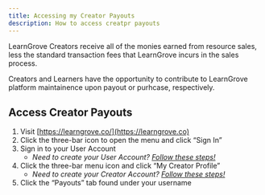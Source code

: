 ```yaml
---
title: Accessing my Creator Payouts
description: How to access creatpr payouts
---
```


LearnGrove Creators receive all of the monies earned from resource sales, less the standard transaction fees that LearnGrove incurs in the sales process. 

Creators and Learners have the opportunity to contribute to LearnGrove platform maintainence upon payout or purhcase, respectively. 

## Access Creator Payouts

1. Visit [https://learngrove.co/](https://learngrove.co)
2. Click the three-bar icon to open the menu and click “Sign In”
3. Sign in to your User Account
    * *Need to create your User Account? [Follow these steps!](#create-a-user-account)*
4. Click the three-bar menu icon and click “My Creator Profile”
    * *Need to create your Creator Account? [Follow these steps!](#create-a-creator-account)*
5. Click the “Payouts” tab found under your username